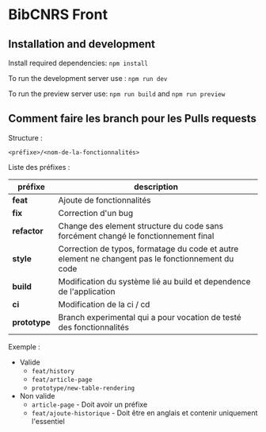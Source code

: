 # BibCNRS Front


## Installation and development

Install required dependencies: `npm install`

To run the development server use : `npm run dev`

To run the preview server use: `npm run build` and `npm run preview`

## Comment faire les branch pour les Pulls requests

Structure :

`<préfixe>/<nom-de-la-fonctionnalités>`

Liste des préfixes :

| préfixe       | description                                                                                       |
|---------------|---------------------------------------------------------------------------------------------------|
| **feat**      | Ajoute de fonctionnalités                                                                         |
| **fix**       | Correction d'un bug                                                                               |
| **refactor**  | Change des element structure du code sans forcément changé le fonctionnement final                |
| **style**     | Correction de typos, formatage du code et autre element ne changent pas le fonctionnement du code |
| **build**     | Modification du système lié au build et dependence de l'application                               |
| **ci**        | Modification de la ci / cd                                                                        |
| **prototype** | Branch experimental qui a pour vocation de testé des fonctionnalités                              |


Exemple :

- Valide
  - `feat/history`
  - `feat/article-page`
  - `prototype/new-table-rendering`
- Non valide
  - `article-page` - Doit avoir un préfixe
  - `feat/ajoute-historique` - Doit être en anglais et contenir uniquement l'essentiel
